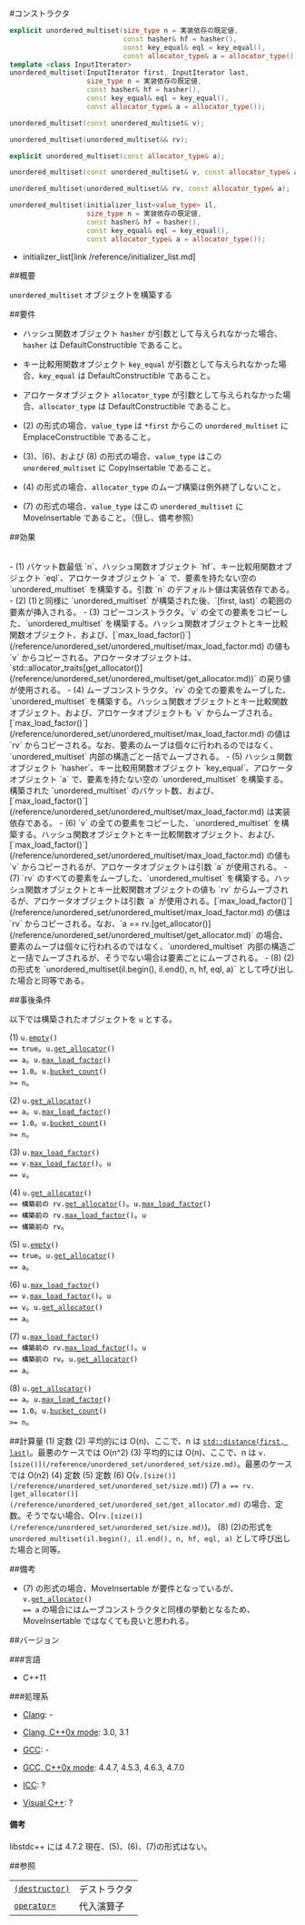 #コンストラクタ
```cpp
explicit unordered_multiset(size_type n = 実装依存の既定値,
                            const hasher& hf = hasher(),
                            const key_equal& eql = key_equal(),
                            const allocator_type& a = allocator_type());  // (1)
template <class InputIterator>
unordered_multiset(InputIterator first, InputIterator last,
                   size_type n = 実装依存の既定値,
                   const hasher& hf = hasher(),
                   const key_equal& eql = key_equal(),
                   const allocator_type& a = allocator_type());           // (2)

unordered_multiset(const unordered_multiset& v);                          // (3)

unordered_multiset(unordered_multiset&& rv);                              // (4)

explicit unordered_multiset(const allocator_type& a);                     // (5)

unordered_multiset(const unordered_multiset& v, const allocator_type& a); // (6)

unordered_multiset(unordered_multiset&& rv, const allocator_type& a);     // (7)

unordered_multiset(initializer_list<value_type> il,
                   size_type n = 実装依存の既定値,
                   const hasher& hf = hasher(),
                   const key_equal& eql = key_equal(),
                   const allocator_type& a = allocator_type());           // (8)
```
* initializer_list[link /reference/initializer_list.md]

##概要

<code style='color:black'>unordered_multiset</code> オブジェクトを構築する


##要件


- ハッシュ関数オブジェクト <code style='color:black'>hasher</code> が引数として与えられなかった場合、<code style='color:black'>hasher</code> は DefaultConstructible であること。

- キー比較用関数オブジェクト <code style='color:black'>key_equal</code> が引数として与えられなかった場合、<code style='color:black'>key_equal</code> は DefaultConstructible であること。

- アロケータオブジェクト <code style='color:black'>allocator_type</code> が引数として与えられなかった場合、<code style='color:black'>allocator_type</code> は DefaultConstructible であること。

- (2) の形式の場合、<code style='color:black'>value_type</code> は <code style='color:black'>*first</code> からこの <code style='color:black'>unordered_multiset</code> に EmplaceConstructible であること。

- (3)、(6)、および (8) の形式の場合、<code style='color:black'>value_type</code> はこの <code style='color:black'>unordered_multiset</code> に CopyInsertable であること。

- (4) の形式の場合、<code style='color:black'>allocator_type</code> のムーブ構築は例外終了しないこと。

- (7) の形式の場合、<code style='color:black'>value_type</code> はこの <code style='color:black'>unordered_multiset</code> に MoveInsertable であること。（但し、備考参照）


##効果

<table><tbody>
</tbody>
</table>
- (1)	バケット数最低 `n`、ハッシュ関数オブジェクト `hf`、キー比較用関数オブジェクト `eql`、アロケータオブジェクト `a` で、要素を持たない空の `unordered_multiset` を構築する。引数 `n` のデフォルト値は実装依存である。
- (2)	(1)と同様に `unordered_multiset` が構築された後、`[first, last)` の範囲の要素が挿入される。
- (3)	コピーコンストラクタ。`v` の全ての要素をコピーした、`unordered_multiset` を構築する。ハッシュ関数オブジェクトとキー比較関数オブジェクト、および、[`max_load_factor()`](/reference/unordered_set/unordered_multiset/max_load_factor.md) の値も `v` からコピーされる。アロケータオブジェクトは、`std::allocator_traits[get_allocator()](/reference/unordered_set/unordered_multiset/get_allocator.md))` の戻り値が使用される。
- (4)	ムーブコンストラクタ。`rv` の全ての要素をムーブした、`unordered_multiset` を構築する。ハッシュ関数オブジェクトとキー比較関数オブジェクト、および、アロケータオブジェクトも `v` からムーブされる。[`max_load_factor()`](/reference/unordered_set/unordered_multiset/max_load_factor.md) の値は `rv` からコピーされる。なお、要素のムーブは個々に行われるのではなく、`unordered_multiset` 内部の構造ごと一括でムーブされる。
- (5)	ハッシュ関数オブジェクト `hasher`、キー比較用関数オブジェクト `key_equal`、アロケータオブジェクト `a` で、要素を持たない空の `unordered_multiset` を構築する。構築された `unordered_multiset` のバケット数、および、[`max_load_factor()`](/reference/unordered_set/unordered_multiset/max_load_factor.md) は実装依存である。
- (6)	`v` の全ての要素をコピーした、`unordered_multiset` を構築する。ハッシュ関数オブジェクトとキー比較関数オブジェクト、および、[`max_load_factor()`](/reference/unordered_set/unordered_multiset/max_load_factor.md) の値も `v` からコピーされるが、アロケータオブジェクトは引数 `a` が使用される。
- (7)	`rv` のすべての要素をムーブした、`unordered_multiset` を構築する。ハッシュ関数オブジェクトとキー比較関数オブジェクトの値も `rv` からムーブされるが、アロケータオブジェクトは引数 `a` が使用される。[`max_load_factor()`](/reference/unordered_set/unordered_multiset/max_load_factor.md) の値は `rv` からコピーされる。なお、`a == rv.[get_allocator()](/reference/unordered_set/unordered_multiset/get_allocator.md)` の場合、要素のムーブは個々に行われるのではなく、`unordered_multiset` 内部の構造ごと一括でムーブされるが、そうでない場合は要素ごとにムーブされる。
- (8)	(2) の形式を `unordered_multiset(il.begin(), il.end(), n, hf, eql, a)` として呼び出した場合と同等である。


##事後条件

以下では構築されたオブジェクトを <code style='color:black'>u</code> とする。

(1) <code style='color:black'>u.[empty](/reference/unordered_set/unordered_multiset/empty.md)() == true</code>。<code style='color:black'>u.[get_allocator](/reference/unordered_set/unordered_multiset/get_allocator.md)() == a</code>。<code style='color:black'>u.[max_load_factor](/reference/unordered_set/unordered_multiset/max_load_factor.md)() == 1.0</code>。<code style='color:black'>u.[bucket_count](/reference/unordered_set/unordered_multiset/bucket_count.md)() >= n</code>。

(2) <code style='color:black'>u.[get_allocator](/reference/unordered_set/unordered_multiset/get_allocator.md)() == a</code>。<code style='color:black'>u.[max_load_factor](/reference/unordered_set/unordered_multiset/max_load_factor.md)() == 1.0</code>。<code style='color:black'>u.[bucket_count](/reference/unordered_set/unordered_multiset/bucket_count.md)() >= n</code>。

(3) <code style='color:black'>u.[max_load_factor](/reference/unordered_set/unordered_multiset/max_load_factor.md)() == v.[max_load_factor](/reference/unordered_set/unordered_multiset/max_load_factor.md)()</code>。<code style='color:black'>u == v</code>。

(4) <code style='color:black'>u.[get_allocator](/reference/unordered_set/unordered_multiset/get_allocator.md)() == 構築前の rv.[get_allocator](/reference/unordered_set/unordered_multiset/get_allocator.md)()</code>。<code style='color:black'>u.[max_load_factor](/reference/unordered_set/unordered_multiset/max_load_factor.md)() == 構築前の rv.[max_load_factor](/reference/unordered_set/unordered_multiset/max_load_factor.md)()</code>。<code style='color:black'>u == 構築前の rv</code>。

(5) <code style='color:black'>u.[empty](/reference/unordered_set/unordered_multiset/empty.md)() == true</code>。<code style='color:black'>u.[get_allocator](/reference/unordered_set/unordered_multiset/get_allocator.md)() == a</code>。

(6) <code style='color:black'>u.[max_load_factor](/reference/unordered_set/unordered_multiset/max_load_factor.md)() == v.[max_load_factor](/reference/unordered_set/unordered_multiset/max_load_factor.md)()</code>。<code style='color:black'>u == v</code>。<code style='color:black'>u.[get_allocator](/reference/unordered_set/unordered_multiset/get_allocator.md)() == a</code>。

(7) <code style='color:black'>u.[max_load_factor](/reference/unordered_set/unordered_multiset/max_load_factor.md)() == 構築前の rv.[max_load_factor](/reference/unordered_set/unordered_multiset/max_load_factor.md)()</code>。<code style='color:black'>u == 構築前の rv</code>。<code style='color:black'>u.[get_allocator](/reference/unordered_set/unordered_multiset/get_allocator.md)() == a</code>。

(8) <code style='color:black'>u.[get_allocator](/reference/unordered_set/unordered_multiset/get_allocator.md)() == a</code>。<code style='color:black'>u.[max_load_factor](/reference/unordered_set/unordered_multiset/max_load_factor.md)() == 1.0</code>。<code style='color:black'>u.[bucket_count](/reference/unordered_set/unordered_multiset/bucket_count.md)() >= n</code>。


##計算量
(1)	定数
(2)	平均的には O(n)、ここで、n は [`std::distance(first, last)`](/reference/iterator/distance.md)。最悪のケースでは O(n^2)
(3)	平均的には O(n)、ここで、n は `v.[size()](/reference/unordered_set/unordered_set/size.md)`。最悪のケースでは O(n2)
(4)	定数
(5)	定数
(6)	O(`v.[size()](/reference/unordered_set/unordered_set/size.md)`)
(7)	`a == rv.[get_allocator()](/reference/unordered_set/unordered_set/get_allocator.md)` の場合、定数。そうでない場合、O(`rv.[size()](/reference/unordered_set/unordered_set/size.md)`)。
(8)	(2)の形式を `unordered_multiset(il.begin(), il.end(), n, hf, eql, a)` として呼び出した場合と同等。



##備考


- (7) の形式の場合、MoveInsertable が要件となっているが、<code style='color:black'>v.[get_allocator](/reference/unordered_set/unordered_multiset/get_allocator.md)() == a</code> の場合にはムーブコンストラクタと同様の挙動となるため、MoveInsertable ではなくても良いと思われる。


##バージョン


###言語

- C++11

###処理系


- [Clang](/implementation#clang.md): -

- [Clang, C++0x mode](/implementation#clang.md): 3.0, 3.1

- [GCC](/implementation#gcc.md): -

- [GCC, C++0x mode](/implementation#gcc.md): 4.4.7, 4.5.3, 4.6.3, 4.7.0

- [ICC](/implementation#icc.md): ?

- [Visual C++](/implementation#visual_cpp.md): ?

<h4>備考</h4>
libstdc++ には 4.7.2 現在、(5)、(6)、(7)の形式はない。


##参照


| | |
|-----------------------------------------------------------------------------------------------------------------------------------------------------------------|------------------|
|<code style='color:black'>[(destructor)](/reference/unordered_set/unordered_multiset/-unordered_multiset.md)</code> |デストラクタ |
|<code style='color:black'>[operator=](/reference/unordered_set/unordered_multiset/op_assign.md)</code> |代入演算子 |
